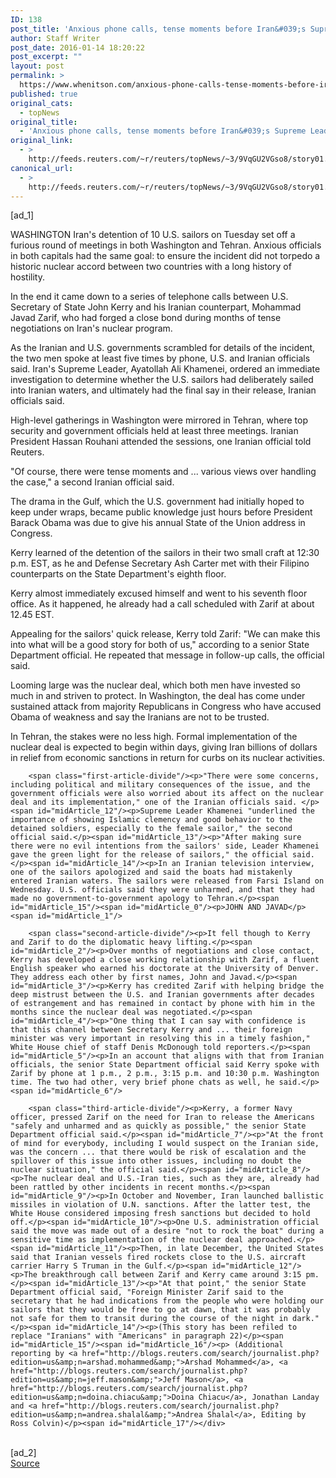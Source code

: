 ```yaml
---
ID: 138
post_title: 'Anxious phone calls, tense moments before Iran&#039;s Supreme Leader okayed U.S. sailors&#039; release'
author: Staff Writer
post_date: 2016-01-14 18:20:22
post_excerpt: ""
layout: post
permalink: >
  https://www.whenitson.com/anxious-phone-calls-tense-moments-before-irans-supreme-leader-okayed-u-s-sailors-release/
published: true
original_cats:
  - topNews
original_title:
  - 'Anxious phone calls, tense moments before Iran&#039;s Supreme Leader okayed U.S. sailors&#039; release'
original_link:
  - >
    http://feeds.reuters.com/~r/reuters/topNews/~3/9VqGU2VGso8/story01.htm
canonical_url:
  - >
    http://feeds.reuters.com/~r/reuters/topNews/~3/9VqGU2VGso8/story01.htm
---
```

 [ad_1]
<br><div id="articleText">
<span id="midArticle_start"/>

<span id="midArticle_0"/><span class="focusParagraph" readability="4"><p><span class="articleLocation">WASHINGTON</span> Iran's detention of 10 U.S. sailors on Tuesday set off a furious round of meetings in both Washington and Tehran. Anxious officials in both capitals had the same goal: to ensure the incident did not torpedo a historic nuclear accord between two countries with a long history of hostility. </p></span><span id="midArticle_1"/><p>In the end it came down to a series of telephone calls between U.S. Secretary of State John Kerry and his Iranian counterpart, Mohammad Javad Zarif, who had forged a close bond during months of tense negotiations on Iran's nuclear program.</p><span id="midArticle_2"/><p>As the Iranian and U.S. governments scrambled for details of the incident, the two men spoke at least five times by phone, U.S. and Iranian officials said. Iran's Supreme Leader, Ayatollah Ali Khamenei, ordered an immediate investigation to determine whether the U.S. sailors had deliberately sailed into Iranian waters, and ultimately had the final say in their release, Iranian officials said.</p><span id="midArticle_3"/><p>High-level gatherings in Washington were mirrored in Tehran, where top security and government officials held at least three meetings. Iranian President Hassan Rouhani attended the sessions, one Iranian official told Reuters.</p><span id="midArticle_4"/><p>"Of course, there were tense moments and ... various views over handling the case," a second Iranian official said.</p><span id="midArticle_5"/><p>The drama in the Gulf, which the U.S. government had initially hoped to keep under wraps, became public knowledge just hours before President Barack Obama was due to give his annual State of the Union address in Congress.</p><span id="midArticle_6"/><p>Kerry learned of the detention of the sailors in their two small craft at 12:30 p.m. EST, as he and Defense Secretary Ash Carter met with their Filipino counterparts on the State Department's eighth floor.</p><span id="midArticle_7"/><p>Kerry almost immediately excused himself and went to his seventh floor office. As it happened, he already had a call scheduled with Zarif at about 12.45 EST.</p><span id="midArticle_8"/><p>Appealing for the sailors' quick release, Kerry told Zarif: "We can make this into what will be a good story for both of us," according to a senior State Department official. He repeated that message in follow-up calls, the official said.</p><span id="midArticle_9"/><p>Looming large was the nuclear deal, which both men have invested so much in and striven to protect. In Washington, the deal has come under sustained attack from majority Republicans in Congress who have accused Obama of weakness and say the Iranians are not to be trusted.</p><span id="midArticle_10"/><p>In Tehran, the stakes were no less high. Formal implementation of the nuclear deal is expected to begin within days, giving Iran billions of dollars in relief from economic sanctions in return for curbs on its nuclear activities.</p><span id="midArticle_11"/>
        
        <span class="first-article-divide"/><p>"There were some concerns, including political and military consequences of the issue, and the government officials were also worried about its affect on the nuclear deal and its implementation," one of the Iranian officials said. </p><span id="midArticle_12"/><p>Supreme Leader Khamenei "underlined the importance of showing Islamic clemency and good behavior to the detained soldiers, especially to the female sailor," the second official said.</p><span id="midArticle_13"/><p>"After making sure there were no evil intentions from the sailors' side, Leader Khamenei gave the green light for the release of sailors," the official said.</p><span id="midArticle_14"/><p>In an Iranian television interview, one of the sailors apologized and said the boats had mistakenly entered Iranian waters. The sailors were released from Farsi Island on Wednesday. U.S. officials said they were unharmed, and that they had made no government-to-government apology to Tehran.</p><span id="midArticle_15"/><span id="midArticle_0"/><p>JOHN AND JAVAD</p><span id="midArticle_1"/>
        
        <span class="second-article-divide"/><p>It fell though to Kerry and Zarif to do the diplomatic heavy lifting.</p><span id="midArticle_2"/><p>Over months of negotiations and close contact, Kerry has developed a close working relationship with Zarif, a fluent English speaker who earned his doctorate at the University of Denver. They address each other by first names, John and Javad.</p><span id="midArticle_3"/><p>Kerry has credited Zarif with helping bridge the deep mistrust between the U.S. and Iranian governments after decades of estrangement and has remained in contact by phone with him in the months since the nuclear deal was negotiated.</p><span id="midArticle_4"/><p>"One thing that I can say with confidence is that this channel between Secretary Kerry and ... their foreign minister was very important in resolving this in a timely fashion," White House chief of staff Denis McDonough told reporters.</p><span id="midArticle_5"/><p>In an account that aligns with that from Iranian officials, the senior State Department official said Kerry spoke with Zarif by phone at 1 p.m., 2 p.m., 3:15 p.m. and 10:30 p.m. Washington time. The two had other, very brief phone chats as well, he said.</p><span id="midArticle_6"/>
        
        <span class="third-article-divide"/><p>Kerry, a former Navy officer, pressed Zarif on the need for Iran to release the Americans "safely and unharmed and as quickly as possible," the senior State Department official said.</p><span id="midArticle_7"/><p>"At the front of mind for everybody, including I would suspect on the Iranian side, was the concern ... that there would be risk of escalation and the spillover of this issue into other issues, including no doubt the nuclear situation," the official said.</p><span id="midArticle_8"/><p>The nuclear deal and U.S.-Iran ties, such as they are, already had been rattled by other incidents in recent months.</p><span id="midArticle_9"/><p>In October and November, Iran launched ballistic missiles in violation of U.N. sanctions. After the latter test, the White House considered imposing fresh sanctions but decided to hold off.</p><span id="midArticle_10"/><p>One U.S. administration official said the move was made out of a desire "not to rock the boat" during a sensitive time as implementation of the nuclear deal approached.</p><span id="midArticle_11"/><p>Then, in late December, the United States said that Iranian vessels fired rockets close to the U.S. aircraft carrier Harry S Truman in the Gulf.</p><span id="midArticle_12"/><p>The breakthrough call between Zarif and Kerry came around 3:15 pm.</p><span id="midArticle_13"/><p>"At that point," the senior State Department official said, "Foreign Minister Zarif said to the secretary that he had indications from the people who were holding our sailors that they would be free to go at dawn, that it was probably not safe for them to transit during the course of the night in dark."</p><span id="midArticle_14"/><p>(This story has been refiled to replace "Iranians" with "Americans" in paragraph 22)</p><span id="midArticle_15"/><span id="midArticle_16"/><p> (Additional reporting by <a href="http://blogs.reuters.com/search/journalist.php?edition=us&amp;n=arshad.mohammed&amp;">Arshad Mohammed</a>, <a href="http://blogs.reuters.com/search/journalist.php?edition=us&amp;n=jeff.mason&amp;">Jeff Mason</a>, <a href="http://blogs.reuters.com/search/journalist.php?edition=us&amp;n=doina.chiacu&amp;">Doina Chiacu</a>, Jonathan Landay and <a href="http://blogs.reuters.com/search/journalist.php?edition=us&amp;n=andrea.shalal&amp;">Andrea Shalal</a>, Editing by Ross Colvin)</p><span id="midArticle_17"/></div>
<br>[ad_2]
<br><a href="http://feeds.reuters.com/~r/reuters/topNews/~3/9VqGU2VGso8/story01.htm">Source </a>